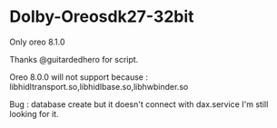 # Dolby-Oreosdk27-32bit

Only oreo 8.1.0

Thanks @guitardedhero for script.

Oreo 8.0.0 will not support because :
libhidltransport.so,libhidlbase.so,libhwbinder.so



Bug : database create but it doesn't connect with dax.service I'm still looking for it.
